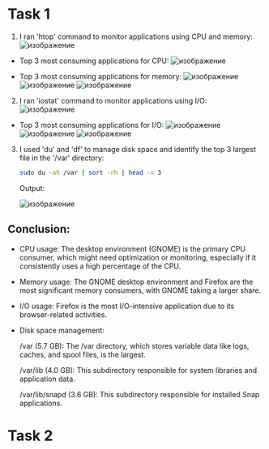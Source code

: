 # Task 1

1. I ran 'htop' command to monitor applications using CPU and memory:
   ![изображение](https://github.com/user-attachments/assets/49a058cd-9e6b-44ac-9b16-b7b2b922507a)

-  Top 3 most consuming applications for CPU:
      ![изображение](https://github.com/user-attachments/assets/10bd999e-3ff7-4e27-b23e-0a82bf1299ef)

- Top 3 most consuming applications for memory:
      ![изображение](https://github.com/user-attachments/assets/20badad9-60ad-4f1d-9a8d-a28b830e7246)
      ![изображение](https://github.com/user-attachments/assets/c35fe5e6-7357-4480-977f-9aba72b67d0e)
      ![изображение](https://github.com/user-attachments/assets/533296ad-51ae-4651-b201-e6399d9a46ce)

2. I ran 'iostat' command to monitor applications using I/O:
  ![изображение](https://github.com/user-attachments/assets/b046c7b2-1d9a-4d31-9697-11e484b062d1)

- Top 3 most consuming applications for I/O:
    ![изображение](https://github.com/user-attachments/assets/c9021829-2750-4357-ab27-830d5ecbf21e)
    ![изображение](https://github.com/user-attachments/assets/c9a7d074-153f-48e0-b78f-90f689bc55dc)
    ![изображение](https://github.com/user-attachments/assets/0e2c69c0-65a9-4483-9a40-d8dbb208caf1)

3. I used 'du' and 'df' to manage disk space and identify the top 3 largest file in the '/var' directory:

   ```sh
   sudo du -ah /var | sort -rh | head -n 3
   ```

   Output:
   
   ![изображение](https://github.com/user-attachments/assets/b78889cf-b448-4424-bdaf-3d40e4ee2598)

## Conclusion:
- CPU usage:  The desktop environment (GNOME) is the primary CPU consumer, which might need optimization or monitoring, especially if it consistently uses a high percentage of the CPU.
- Memory usage: The GNOME desktop environment and Firefox are the most significant memory consumers, with GNOME taking a larger share.
- I/O usage: Firefox is the most I/O-intensive application due to its browser-related activities.
- Disk space management:
  
    /var (5.7 GB): The /var directory, which stores variable data like logs, caches, and spool files, is the largest.
  
    /var/lib (4.0 GB): This subdirectory responsible for system libraries and application data.
  
    /var/lib/snapd (3.6 GB): This subdirectory responsible for installed Snap applications.


# Task 2
